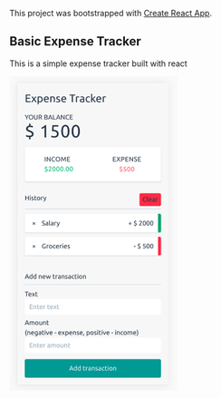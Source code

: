 This project was bootstrapped with [Create React App](https://github.com/facebook/create-react-app).

## Basic Expense Tracker

This is a simple expense tracker built with react

<img src="https://github.com/marvode/basic-expense-tracker/blob/master/screenshot.png?raw=true" alt="app screenshot" width="297" height="555px"/>
  
